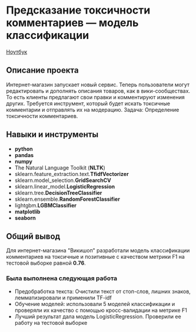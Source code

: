 # Предсказание токсичности комментариев — модель классификации

[Ноутбук](https://github.com/egorgeravlad/yandex_practikum_DS/blob/main/toxic_comments/%D0%9F%D1%80%D0%B5%D0%B4%D1%81%D0%BA%D0%B0%D0%B7%D0%B0%D0%BD%D0%B8%D0%B5%20%D1%82%D0%BE%D0%BA%D1%81%D0%B8%D1%87%D0%BD%D0%BE%D1%81%D1%82%D0%B8%20%D0%BA%D0%BE%D0%BC%D0%BC%D0%B5%D0%BD%D1%82%D0%B0%D1%80%D0%B8%D0%B5%D0%B2.ipynb)

## Описание проекта
Интернет-магазин запускает новый сервис. Теперь пользователи могут редактировать и дополнять описания товаров, как в вики-сообществах. То есть клиенты предлагают свои правки и комментируют изменения других. Требуется инструмент, который будет искать токсичные комментарии и отправлять их на модерацию.
Задача: Определение токсичности комментариев.



## Навыки и инструменты

- **python**
- **pandas**
- **numpy**
- The Natural Language Toolkit (**NLTK**)
- sklearn.feature_extraction.text.**TfidfVectorizer**
- sklearn.model_selection.**GridSearchCV**
- sklearn.linear_model.**LogisticRegression**
- sklearn.tree.**DecisionTreeClassifier**
- sklearn.ensemble.**RandomForestClassifier**
- lightgbm.**LGBMClassifier**
- **matplotlib**
- **seaborn**

## 

## Общий вывод

Для интернет-магазина "Викишоп" разработали модель классификации комментариев на токсичные и позитивные с качеством метрики F1 на тестовой выборке равной **0.76**.

### Была выполнена следующая работа

- Предобработка текста: Очистили текст от стоп-слов, лишних знаков, лемматизировали и применили TF-idf
- Обучение моделей: использовали 5 моделей классификации и проверяли их качество с помощью кросс-валидации на метрике F1
- Лучший результат дала модель LogisticRegression. Проверили ее работу на тестовой выборке
